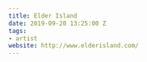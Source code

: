 ```yaml
---
title: Elder Island
date: 2019-09-20 13:25:00 Z
tags:
- artist
website: http://www.elderisland.com/
---
```



